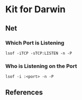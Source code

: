 # Kit for Darwin

## Net

### Which Port is Listening
```lsof -iTCP -sTCP:LISTEN -n -P```

### Who is Listening on the Port
```lsof -i :<port> -n -P```


## References
